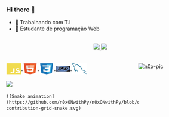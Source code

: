 ### Hi there 👋

- 🔭 Trabalhando com T.I
- 🌱 Estudante de programação Web

<br>

<div align="center">
  <a href="https://github.com/n0xONwithPy">
  <img height="180em" src="https://github-readme-stats.vercel.app/api?username=n0xONwithPy&show_icons=true&theme=dracula&include_all_commits=true&count_private=true"/>
  <img height="180em" src="https://github-readme-stats.vercel.app/api/top-langs/?username=n0xONwithPy&layout=compact&langs_count=7&theme=dracula"/>
</div>

<br>

<div style="display: inline_block"><br>
  <img align="center" alt="n0x-Js" height="30" width="40" src="https://raw.githubusercontent.com/devicons/devicon/master/icons/javascript/javascript-plain.svg">
  <img align="center" alt="n0x-HTML" height="30" width="40" src="https://raw.githubusercontent.com/devicons/devicon/master/icons/html5/html5-original.svg">
  <img align="center" alt="n0x-CSS" height="30" width="40" src="https://raw.githubusercontent.com/devicons/devicon/master/icons/css3/css3-original.svg">
  <img align="center" alt="n0x-Php" height="30" width="40" src="https://raw.githubusercontent.com/devicons/devicon/master/icons/php/php-original.svg">
    <img align="center" alt="n0x-SQL" height="30" width="40" src="https://raw.githubusercontent.com/devicons/devicon/master/icons/mysql/mysql-original.svg">
  
  <img align="right" alt="n0x-pic" height="150" width="150" src="https://static.imasters.com.br/wp-content/uploads/2015/11/4_Progresso4.gif">
</div>
</div>

<br>
    
<div>
 <a href="https://discord.gg/KbX5y3dG" target="_blank"><img src="https://img.shields.io/badge/Discord-7289DA?style=for-the-badge&logo=discord&logoColor=white" target="_blank"></a> 
 
    ![Snake animation](https://github.com/n0xONwithPy/n0xONwithPy/blob/output/github-contribution-grid-snake.svg)
  
</div>
